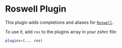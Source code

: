 # Roswell Plugin

This plugin adds completions and aliases for
[`Roswell`](HTTPS://github.com/roswell/roswell/).

To use it, add `ros` to the plugins array in your zshrc file:

```zsh
plugins=(... ros)
```

